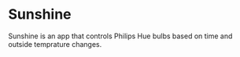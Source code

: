 # Sunshine
Sunshine is an app that controls Philips Hue bulbs based on time and outside temprature changes.
